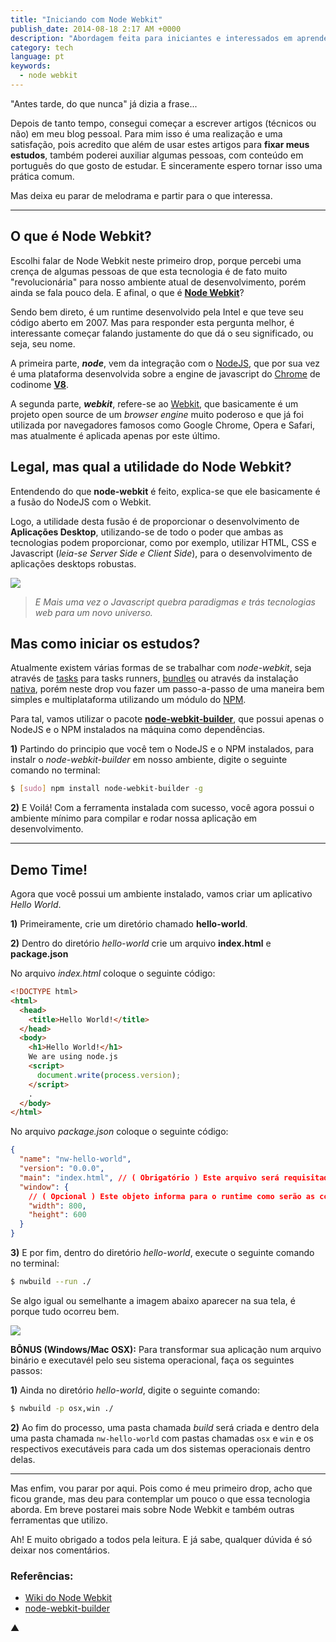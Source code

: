 ```yaml
---
title: "Iniciando com Node Webkit"
publish_date: 2014-08-18 2:17 AM +0000
description: "Abordagem feita para iniciantes e interessados em aprender mais sobre Node Webkit."
category: tech
language: pt
keywords:
  - node webkit
---
```


"Antes tarde, do que nunca" já dizia a frase...

Depois de tanto tempo, consegui começar a escrever artigos (técnicos ou não) em meu blog pessoal. Para mim isso é uma realização e uma satisfação, pois acredito que além de usar estes artigos para **fixar meus estudos**, também poderei auxiliar algumas pessoas, com conteúdo em português do que gosto de estudar. E sinceramente espero tornar isso uma prática comum.

Mas deixa eu parar de melodrama e partir para o que interessa.

---

## O que é Node Webkit?

Escolhi falar de Node Webkit neste primeiro drop, porque percebi uma crença de algumas pessoas de que esta tecnologia é de fato muito "revolucionária" para nosso ambiente atual de desenvolvimento, porém ainda se fala pouco dela. E afinal, o que é **[Node Webkit](https://github.com/rogerwang/node-webkit)**?

Sendo bem direto, é um runtime desenvolvido pela Intel e que teve seu código aberto em 2007. Mas para responder esta pergunta melhor, é interessante começar falando justamente do que dá o seu significado, ou seja, seu nome.

A primeira parte, **_node_**, vem da integração com o [NodeJS](https://nodejs.org/), que por sua vez é uma plataforma desenvolvida sobre a engine de javascript do [Chrome](https://www.google.com/intl/pt-BR/chrome/browser/) de codinome **[V8](https://code.google.com/p/v8/)**.

A segunda parte, **_webkit_**, refere-se ao [Webkit](https://www.webkit.org/), que basicamente é um projeto open source de um _browser engine_ muito poderoso e que já foi utilizada por navegadores famosos como Google Chrome, Opera e Safari, mas atualmente é aplicada apenas por este último.

## Legal, mas qual a utilidade do Node Webkit?

Entendendo do que **node-webkit** é feito, explica-se que ele basicamente é a fusão do NodeJS com o Webkit.

Logo, a utilidade desta fusão é de proporcionar o desenvolvimento de **Aplicações Desktop**, utilizando-se de todo o poder que ambas as tecnologias podem proporcionar, como por exemplo, utilizar HTML, CSS e Javascript (_leia-se Server Side e Client Side_), para o desenvolvimento de aplicações desktops robustas.

![](https://www.reactiongifs.com/wp-content/uploads/2013/07/Dr-Steve-Brule.gif)

> _E Mais uma vez o Javascript quebra paradigmas e trás tecnologias web para um novo universo._

## Mas como iniciar os estudos?

Atualmente existem várias formas de se trabalhar com _node-webkit_, seja através de [tasks](https://www.npmjs.org/package/grunt-node-webkit-builder) para tasks runners, [bundles](https://www.npmjs.org/package/nodewebkit) ou através da instalação [nativa](https://github.com/rogerwang/node-webkit/wiki/How-to-run-apps), porém neste drop vou fazer um passo-a-passo de uma maneira bem simples e multiplataforma utilizando um módulo do [NPM](https://www.npmjs.org).

Para tal, vamos utilizar o pacote **[node-webkit-builder](https://github.com/mllrsohn/node-webkit-builder)**, que possui apenas o NodeJS e o NPM instalados na máquina como dependências.

**1)** Partindo do principio que você tem o NodeJS e o NPM instalados, para instalr o _node-webkit-builder_ em nosso ambiente, digite o seguinte comando no terminal:

```bash
$ [sudo] npm install node-webkit-builder -g
```

**2)** E Voilá! Com a ferramenta instalada com sucesso, você agora possui o ambiente mínimo para compilar e rodar nossa aplicação em desenvolvimento.

---

## Demo Time!

Agora que você possui um ambiente instalado, vamos criar um aplicativo _Hello World_.

**1)** Primeiramente, crie um diretório chamado **hello-world**.

**2)** Dentro do diretório _hello-world_ crie um arquivo **index.html** e **package.json**

No arquivo _index.html_ coloque o seguinte código:

```html
<!DOCTYPE html>
<html>
  <head>
    <title>Hello World!</title>
  </head>
  <body>
    <h1>Hello World!</h1>
    We are using node.js
    <script>
      document.write(process.version);
    </script>
    .
  </body>
</html>
```

No arquivo _package.json_ coloque o seguinte código:

```json
{
  "name": "nw-hello-world",
  "version": "0.0.0",
  "main": "index.html", // ( Obrigatório ) Este arquivo será requisitado pelo runtime na sua inicialização
  "window": {
    // ( Opcional ) Este objeto informa para o runtime como serão as configurações da janela.
    "width": 800,
    "height": 600
  }
}
```

**3)** E por fim, dentro do diretório _hello-world_, execute o seguinte comando no terminal:

```bash
$ nwbuild --run ./
```

Se algo igual ou semelhante a imagem abaixo aparecer na sua tela, é porque tudo ocorreu bem.

![](https://i.imgur.com/gUdiWXr.png)

**BÔNUS (Windows/Mac OSX):** Para transformar sua aplicação num arquivo binário e executavél pelo seu sistema operacional, faça os seguintes passos:

**1)** Ainda no diretório _hello-world_, digite o seguinte comando:

```bash
$ nwbuild -p osx,win ./
```

**2)** Ao fim do processo, uma pasta chamada _build_ será criada e dentro dela uma pasta chamada `nw-hello-world` com pastas chamadas `osx` e `win` e os respectivos executáveis para cada um dos sistemas operacionais dentro delas.

---

Mas enfim, vou parar por aqui. Pois como é meu primeiro drop, acho que ficou grande, mas deu para contemplar um pouco o que essa tecnologia aborda. Em breve postarei mais sobre Node Webkit e também outras ferramentas que utilizo.

Ah! E muito obrigado a todos pela leitura. E já sabe, qualquer dúvida é só deixar nos comentários.

### Referências:

- [Wiki do Node Webkit](https://github.com/rogerwang/node-webkit/wiki)
- [node-webkit-builder](https://github.com/mllrsohn/node-webkit-builder)

▲
